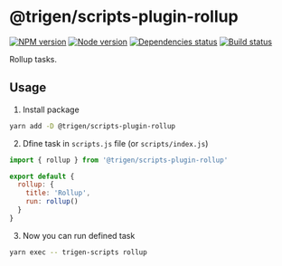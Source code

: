 # @trigen/scripts-plugin-rollup

[![NPM version][npm]][npm-url]
[![Node version][node]][node-url]
[![Dependencies status][deps]][deps-url]
[![Build status][build]][build-url]

[npm]: https://img.shields.io/npm/v/%40trigen/scripts-plugin-rollup.svg
[npm-url]: https://www.npmjs.com/package/@trigen/scripts-plugin-rollup

[node]: https://img.shields.io/node/v/%40trigen/scripts-plugin-rollup.svg
[node-url]: https://nodejs.org

[deps]: https://img.shields.io/librariesio/release/npm/@trigen/scripts-plugin-rollup
[deps-url]: https://libraries.io/npm/@trigen%2Fscripts-plugin-rollup/tree

[build]: https://img.shields.io/github/workflow/status/TrigenSoftware/scripts/CI.svg
[build-url]: https://github.com/TrigenSoftware/scripts/actions

Rollup tasks.

## Usage

1. Install package

```bash
yarn add -D @trigen/scripts-plugin-rollup
```

2. Dfine task in `scripts.js` file (or `scripts/index.js`)

```js
import { rollup } from '@trigen/scripts-plugin-rollup'

export default {
  rollup: {
    title: 'Rollup',
    run: rollup()
  }
}
```

3. Now you can run defined task

```bash
yarn exec -- trigen-scripts rollup
```
